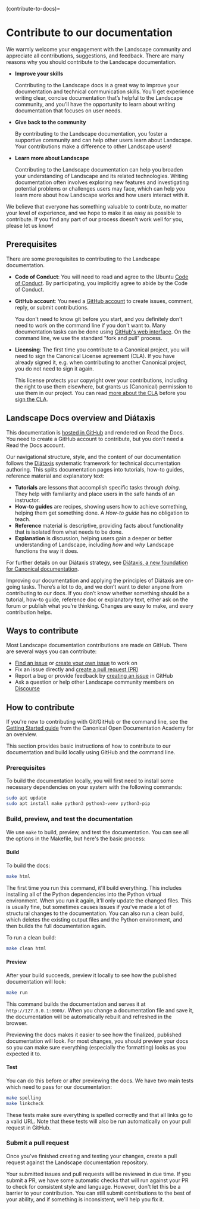 (contribute-to-docs)=
# Contribute to our documentation

We warmly welcome your engagement with the Landscape community and appreciate all contributions, suggestions, and feedback. There are many reasons why you should contribute to the Landscape documentation.

- **Improve your skills**
    
    Contributing to the Landscape docs is a great way to improve your documentation and technical communication skills. You’ll get experience writing clear, concise documentation that’s helpful to the Landscape community, and you’ll have the opportunity to learn about writing documentation that focuses on user needs.
    
- **Give back to the community**
    
    By contributing to the Landscape documentation, you foster a supportive community and can help other users learn about Landscape. Your contributions make a difference to other Landscape users!
    
- **Learn more about Landscape**
    
    Contributing to the Landscape documentation can help you broaden your understanding of Landscape and its related technologies. Writing documentation often involves exploring new features and investigating potential problems or challenges users may face, which can help you learn more about how Landscape works and how users interact with it.

We believe that everyone has something valuable to contribute, no matter your level of experience, and we hope to make it as easy as possible to contribute. If you find any part of our process doesn't work well for you, please let us know!

## Prerequisites

There are some prerequisites to contributing to the Landscape documentation.

- **Code of Conduct**: You will need to read and agree to the Ubuntu [Code of Conduct](https://ubuntu.com/community/ethos/code-of-conduct). By participating, you implicitly agree to abide by the Code of Conduct.

- **GitHub account**: You need a [GitHub account](https://github.com/) to create issues, comment, reply, or submit contributions.

    You don't need to know git before you start, and you definitely don't need to work on the command line if you don't want to. Many documentation tasks can be done using [GitHub's web interface](https://docs.github.com/en/repositories/working-with-files/managing-files/editing-files). On the command line, we use the standard "fork and pull" process.

- **Licensing**: The first time you contribute to a Canonical project, you will need to sign the Canonical License agreement (CLA). If you have already signed it, e.g. when contributing to another Canonical project, you do not need to sign it again.

    This license protects your copyright over your contributions, including the right to use them elsewhere, but grants us (Canonical) permission to use them in our project. You can read [more about the CLA](https://ubuntu.com/legal/contributors) before you [sign the CLA](https://ubuntu.com/legal/contributors/agreement).

## Landscape Docs overview and Diátaxis

This documentation is [hosted in GitHub](https://github.com/canonical/landscape-documentation) and rendered on Read the Docs. You need to create a GitHub account to contribute, but you don't need a Read the Docs account.

Our navigational structure, style, and the content of our documentation follows the [Diátaxis](https://diataxis.fr/) systematic framework for technical documentation authoring. This splits documentation pages into tutorials, how-to guides, reference material and explanatory text:

- **Tutorials** are lessons that accomplish specific tasks through *doing*. They help with familiarity and place users in the safe hands of an instructor.
- **How-to guides** are recipes, showing users how to achieve something, helping them get something done. A *How-to guide* has no obligation to teach.
- **Reference** material is descriptive, providing facts about functionality that is isolated from what needs to be done.
- **Explanation** is discussion, helping users gain a deeper or better understanding of Landscape, including *how* and *why* Landscape functions the way it does.

For further details on our Diátaxis strategy, see [Diátaxis, a new foundation for Canonical documentation](https://ubuntu.com/blog/diataxis-a-new-foundation-for-canonical-documentation).

Improving our documentation and applying the principles of Diátaxis are on-going tasks. There’s a lot to do, and we don’t want to deter anyone from contributing to our docs. If you don’t know whether something should be a tutorial, how-to guide, reference doc or explanatory text, either ask on the forum or publish what you’re thinking. Changes are easy to make, and every contribution helps.

## Ways to contribute

Most Landscape documentation contributions are made on GitHub. There are several ways you can contribute:

- [Find an issue](https://github.com/canonical/landscape-documentation/issues) or [create your own issue](https://github.com/canonical/landscape-documentation/issues/new) to work on
- Fix an issue directly and [create a pull request (PR)](https://github.com/canonical/landscape-documentation/pulls)
- Report a bug or provide feedback by [creating an issue](https://github.com/canonical/landscape-documentation/issues/new) in GitHub
- Ask a question or help other Landscape community members on [Discourse](https://discourse.ubuntu.com/c/project/landscape/89)

## How to contribute

If you're new to contributing with Git/GitHub or the command line, see the [Getting Started guide](https://canonical-open-documentation-academy.readthedocs.io/en/latest/docs/howto/get-started/using_git/) from the Canonical Open Documentation Academy for an overview.

This section provides basic instructions of how to contribute to our documentation and build locally using GitHub and the command line.

### Prerequisites

To build the documentation locally, you will first need to install some necessary dependencies on your system with the following commands:

```bash
sudo apt update
sudo apt install make python3 python3-venv python3-pip
```

### Build, preview, and test the documentation

We use `make` to build, preview, and test the documentation. You can see all the options in the Makefile, but here's the basic process:

#### Build

To build the docs:

```bash
make html
```

The first time you run this command, it'll build everything. This includes installing all of the Python dependencies into the Python virtual environment. When you run it again, it'll only update the changed files. This is usually fine, but sometimes causes issues if you've made a lot of structural changes to the documentation. You can also run a clean build, which deletes the existing output files and the Python environment, and then builds the full documentation again.

To run a clean build:

```bash
make clean html
```

#### Preview

After your build succeeds, preview it locally to see how the published documentation will look:

```bash
make run
```

This command builds the documentation and serves it at `http://127.0.0.1:8000/`. When you change a documentation file and save it, the documentation will be automatically rebuilt and refreshed in the browser.

Previewing the docs makes it easier to see how the finalized, published documentation will look. For most changes, you should preview your docs so you can make sure everything (especially the formatting) looks as you expected it to.

#### Test

You can do this before or after previewing the docs. We have two main tests which need to pass for our documentation:

```bash
make spelling
make linkcheck
```

These tests make sure everything is spelled correctly and that all links go to a valid URL. Note that these tests will also be run automatically on your pull request in GitHub.

### Submit a pull request

Once you've finished creating and testing your changes, create a pull request against the Landscape documentation repository.

Your submitted issues and pull requests will be reviewed in due time. If you submit a PR, we have some automatic checks that will run against your PR to check for consistent style and language. However, don't let this be a barrier to your contribution. You can still submit contributions to the best of your ability, and if something is inconsistent, we'll help you fix it.
